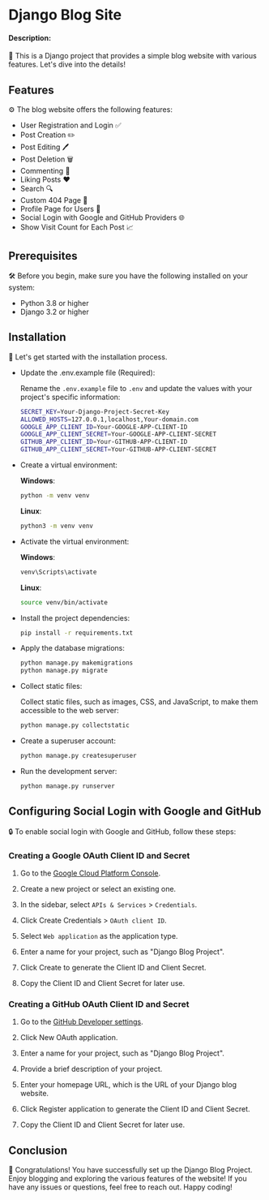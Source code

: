 # Django Blog Site

#### Description:
📝 This is a Django project that provides a simple blog website with various features. Let's dive into the details!

## Features

⚙️ The blog website offers the following features:

- User Registration and Login ✅
- Post Creation ✏️
- Post Editing 🖊️
- Post Deletion 🗑️
- Commenting 💬
- Liking Posts ❤️
- Search 🔍
- Custom 404 Page 🚫
- Profile Page for Users 👤
- Social Login with Google and GitHub Providers 🌐
- Show Visit Count for Each Post 📈

## Prerequisites

🛠️ Before you begin, make sure you have the following installed on your system:

- Python 3.8 or higher 
- Django 3.2 or higher 

## Installation

🚀 Let's get started with the installation process.

- Update the .env.example file (Required):

    Rename the `.env.example` file to `.env` and update the values with your project's specific information:
    
    ```bash
    SECRET_KEY=Your-Django-Project-Secret-Key
    ALLOWED_HOSTS=127.0.0.1,localhost,Your-domain.com
    GOOGLE_APP_CLIENT_ID=Your-GOOGLE-APP-CLIENT-ID
    GOOGLE_APP_CLIENT_SECRET=Your-GOOGLE-APP-CLIENT-SECRET
    GITHUB_APP_CLIENT_ID=Your-GITHUB-APP-CLIENT-ID
    GITHUB_APP_CLIENT_SECRET=Your-GITHUB-APP-CLIENT-SECRET
    ```

- Create a virtual environment:

    **Windows**:
    
    ```Bash
    python -m venv venv
    ```
    
    **Linux**:
    
    ```Bash
    python3 -m venv venv
    ```

- Activate the virtual environment:
    
    **Windows**:
    
    ```Bash
    venv\Scripts\activate
    ```
    
    **Linux**:
    
    ```Bash
    source venv/bin/activate
    ```

- Install the project dependencies:
    
    ```Bash
    pip install -r requirements.txt
    ```
    
- Apply the database migrations:
        
    ```Bash
    python manage.py makemigrations
    python manage.py migrate
    ```

- Collect static files: 
    
    Collect static files, such as images, CSS, and JavaScript, to make them accessible to the web server:
    
    ```Bash
    python manage.py collectstatic
    ```

- Create a superuser account:
    
    ```Bash
    python manage.py createsuperuser
    ```

- Run the development server:
    
    ```Bash
    python manage.py runserver
    ```

## Configuring Social Login with Google and GitHub

🔒 To enable social login with Google and GitHub, follow these steps:

### Creating a Google OAuth Client ID and Secret

1. Go to the [Google Cloud Platform Console]( https://console.cloud.google.com).

2. Create a new project or select an existing one.

3. In the sidebar, select `APIs & Services` > `Credentials`.

4. Click Create Credentials > `OAuth client ID`.

5. Select `Web application` as the application type.

6. Enter a name for your project, such as "Django Blog Project".

7. Click Create to generate the Client ID and Client Secret.

8. Copy the Client ID and Client Secret for later use.

### Creating a GitHub OAuth Client ID and Secret

1. Go to the [GitHub Developer settings](https://github.com/settings/developers).

2. Click New OAuth application.

3. Enter a name for your project, such as "Django Blog Project".

4. Provide a brief description of your project.

5. Enter your homepage URL, which is the URL of your Django blog website.

6. Click Register application to generate the Client ID and Client Secret.

7. Copy the Client ID and Client Secret for later use.

## Conclusion

🎉 Congratulations! You have successfully set up the Django Blog Project. Enjoy blogging and exploring the various features of the website! If you have any issues or questions, feel free to reach out. Happy coding! 